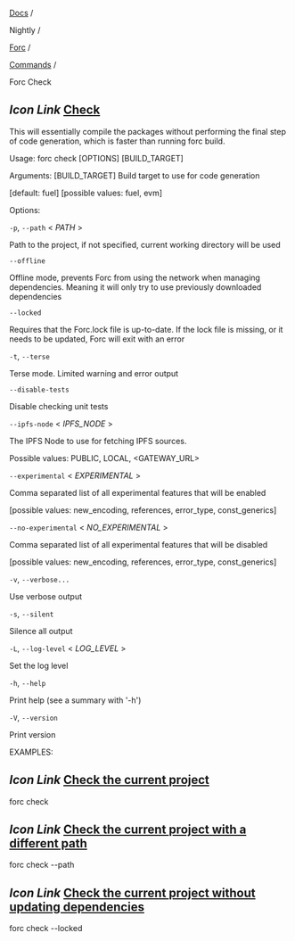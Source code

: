 [Docs](https://docs.fuel.network/) /

Nightly  /

[Forc](https://docs.fuel.network/docs/nightly/forc/) /

[Commands](https://docs.fuel.network/docs/nightly/forc/commands/) /

Forc Check

## _Icon Link_ [Check](https://docs.fuel.network/docs/nightly/forc/commands/forc_check/\#forc-check)

This will essentially compile the packages without performing the final step of code generation, which is faster than running forc build.

Usage: forc check \[OPTIONS\] \[BUILD\_TARGET\]

Arguments: \[BUILD\_TARGET\] Build target to use for code generation

\[default: fuel\] \[possible values: fuel, evm\]

Options:

`-p`, `--path` < _PATH_ \>

Path to the project, if not specified, current working directory will be used

`--offline`

Offline mode, prevents Forc from using the network when managing dependencies. Meaning it will only try to use previously downloaded dependencies

`--locked`

Requires that the Forc.lock file is up-to-date. If the lock file is missing, or it needs to be updated, Forc will exit with an error

`-t`, `--terse`

Terse mode. Limited warning and error output

`--disable-tests`

Disable checking unit tests

`--ipfs-node` < _IPFS\_NODE_ \>

The IPFS Node to use for fetching IPFS sources.

Possible values: PUBLIC, LOCAL, <GATEWAY\_URL>

`--experimental` < _EXPERIMENTAL_ \>

Comma separated list of all experimental features that will be enabled

\[possible values: new\_encoding, references, error\_type, const\_generics\]

`--no-experimental` < _NO\_EXPERIMENTAL_ \>

Comma separated list of all experimental features that will be disabled

\[possible values: new\_encoding, references, error\_type, const\_generics\]

`-v`, `--verbose...`

Use verbose output

`-s`, `--silent`

Silence all output

`-L`, `--log-level` < _LOG\_LEVEL_ \>

Set the log level

`-h`, `--help`

Print help (see a summary with '-h')

`-V`, `--version`

Print version

EXAMPLES:

## _Icon Link_ [Check the current project](https://docs.fuel.network/docs/nightly/forc/commands/forc_check/\#forc-check)

forc check

## _Icon Link_ [Check the current project with a different path](https://docs.fuel.network/docs/nightly/forc/commands/forc_check/\#forc-check)

forc check --path

## _Icon Link_ [Check the current project without updating dependencies](https://docs.fuel.network/docs/nightly/forc/commands/forc_check/\#forc-check)

forc check --locked